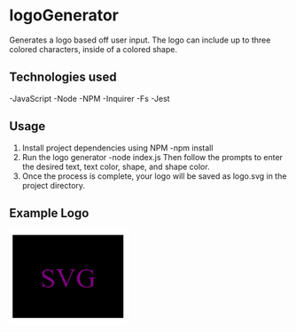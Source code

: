 # logoGenerator
Generates a logo based off user input. The logo can include up to three colored characters, inside of a colored shape.

## Technologies used
-JavaScript
-Node
    -NPM
        -Inquirer
        -Fs
        -Jest

## Usage
1. Install project dependencies using NPM
    -npm install
2. Run the logo generator
    -node index.js
    Then follow the prompts to enter the desired text, text color, shape, and shape color.
3. Once the process is complete, your logo will be saved as logo.svg in the project directory.

## Example Logo
<img src = "./img/Example.PNG">